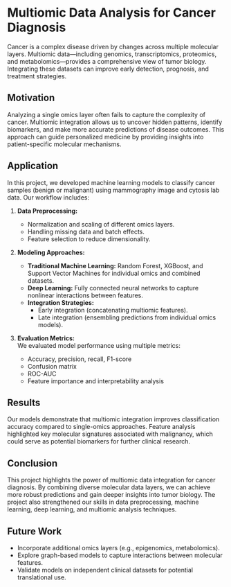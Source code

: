 # Multiomic Data Analysis for Cancer Diagnosis

Cancer is a complex disease driven by changes across multiple molecular layers. Multiomic data—including genomics, transcriptomics, proteomics, and metabolomics—provides a comprehensive view of tumor biology. Integrating these datasets can improve early detection, prognosis, and treatment strategies.

## Motivation

Analyzing a single omics layer often fails to capture the complexity of cancer. Multiomic integration allows us to uncover hidden patterns, identify biomarkers, and make more accurate predictions of disease outcomes. This approach can guide personalized medicine by providing insights into patient-specific molecular mechanisms.

## Application

In this project, we developed machine learning models to classify cancer samples (benign or malignant) using mammography image and cytosis lab data. Our workflow includes:

1. **Data Preprocessing:**  
   - Normalization and scaling of different omics layers.
   - Handling missing data and batch effects.
   - Feature selection to reduce dimensionality.

2. **Modeling Approaches:**  
   - **Traditional Machine Learning:** Random Forest, XGBoost, and Support Vector Machines for individual omics and combined datasets.  
   - **Deep Learning:** Fully connected neural networks to capture nonlinear interactions between features.  
   - **Integration Strategies:**  
     - Early integration (concatenating multiomic features).  
     - Late integration (ensembling predictions from individual omics models).  

3. **Evaluation Metrics:**  
   We evaluated model performance using multiple metrics:
   - Accuracy, precision, recall, F1-score
   - Confusion matrix
   - ROC-AUC
   - Feature importance and interpretability analysis

## Results

Our models demonstrate that multiomic integration improves classification accuracy compared to single-omics approaches. Feature analysis highlighted key molecular signatures associated with malignancy, which could serve as potential biomarkers for further clinical research.

## Conclusion

This project highlights the power of multiomic data integration for cancer diagnosis. By combining diverse molecular data layers, we can achieve more robust predictions and gain deeper insights into tumor biology. The project also strengthened our skills in data preprocessing, machine learning, deep learning, and multiomic analysis techniques.

## Future Work

- Incorporate additional omics layers (e.g., epigenomics, metabolomics).  
- Explore graph-based models to capture interactions between molecular features.  
- Validate models on independent clinical datasets for potential translational use.
